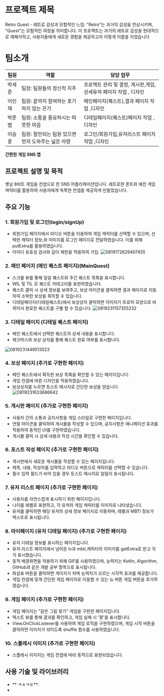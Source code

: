 # 프로젝트 제목
Retro Quest - 레트로 감성과 모험적인 느낌: "Retro"는 과거의 감성을 연상시키며, "Quest"는 모험적인 여정을 의미합니다. 이 프로젝트는 과거의 레트로 감성을 현대적으로 재해석하고, 사용자들에게 새로운 경험을 제공하고자 이렇게 이름을 지었습니다
# 팀소개
| 팀원       | 역할         | 담당 업무                                 |
|------------|--------------|-------------------------------------------|
|  박세준 | 팀장: 팀원들의 정신적 지주 | 프로젝트 관리 및 결정, 게시판,게임,상세유저 페이지 작업  , 디자인      |
| 이인재  | 팀원: 끝까지 참여하는 포기하지 않는 끈기       | 메인페이지(퀘스트),결과 페이지 작업   ,디자인     |
|  박준범  | 팀원: 소통을 중요하시는 따뜻한 마음    | 디테일페이지(퀘스트)페이지 작업  ,디자인     |
|  이승훈  | 팀원: 잘안되는 팀원 있으면 먼저 도와주는 넓은 아량  | 로그인/회원가입,유저리스트 페이지 작업    ,디자인          |

**간편한 게임 SNS 앱**

## 프로젝트 설명 및 목적
옛날 8비트 게임을 컨셉으로 한 SNS 어플리케이션입니다. 레트로한 폰트와 예전 게임 캐릭터를 활용하여 사용자에게 독특한  컨셉을 제공하게 만들었습니다.

## 주요 기능

### 1. 회원가입 및 로그인(login/signUp)
- 회원가입 페이지에서 라디오 버튼을 이용하여 게임 캐릭터를 선택할 수 있으며, 선택한 캐릭터 정보,와 이미지를 로그인 페이지로 전달하였습니다. 이를 위해 putExtra를 활용하였습니다.
- 아이디 유효성 검사와 길이 제한을 적용하여 가입.
![0819172629407455](https://github.com/sp-19team/RetroQuest/assets/136980408/a43b984f-c3a7-444f-a61e-23d98d5085a3)



### 2. 메인 페이지 (메인 퀘스트 페이지)(MainQuest)
- 스크롤 뷰를 통해 일일 퀘스트와 주간 퀘스트 목록을 표시합니다.
- WIL  및 TIL 로 퀘스트 카테고리를 표현하였습니다.
- 퀘스트 클릭 시 상세 정보를 보여주고, 보상 아이콘을 클릭하면 결과 페이지로 이동하여 소박한 보상을 획득할 수 있습니다.
- 디테일페이지(디테일퀘스트)에서 보상상자 클릭하면 이미지가 트로피 모양으로 바뀌어서 완료한 퀘스트를 구별 할 수 있습니다.
![0819231157355232](https://github.com/sp-19team/RetroQuest/assets/136980408/fcdaa5b2-490a-4107-9911-80fa477a803f)





### 3. 디테일 페이지 (디테일 퀘스트 페이지)
- 메인 퀘스트에서 선택한 퀘스트의 상세 내용을 표시합니다.
- 체크박스와 보상 상자를 통해 퀘스트 완료 여부를 표시합니다.


![0819231449513523](https://github.com/sp-19team/RetroQuest/assets/136980408/43e8b4d8-b96b-4cd1-9a4b-2e39f10a425e)





### 4. 보상 페이지 (추가로 구현한 페이지)
- 메인 퀘스트에서 획득한 보상 목록을 확인할 수 있는 페이지입니다.
- 게임 컨셉에 따른 디자인을 적용하였습니다.
- 보상상자를 누르면 토스트 메시지로 간단한 보상을 얻습니다.
![0819231633686642](https://github.com/sp-19team/RetroQuest/assets/136980408/76011fdf-ffeb-4cce-ac10-dde322cdd8c4)

### 5. 게시판 페이지 (추가로 구현한 페이지)
- 사용자 간의 소통과 공지사항을 게임 스타일로 구현한 페이지입니다.
- 연필 아이콘을 클릭하여 게시물을 작성할 수 있으며, 공지사항은 애니메이션 효과를 적용하여 동적인 UI를 구현하였습니다.
- 게시물 클릭 시 상세 내용과 작성 시간을 확인할 수 있습니다.

### 6. 포스트 작성 페이지 (추가로 구현한 페이지)
- 게시판에서 새로운 게시물을 작성할 수 있는 페이지입니다.
- 제목, 내용, 작성자를 입력하고 라디오 버튼으로 캐릭터를 선택할 수 있습니다.
- 필수 입력 필드가 비어 있을 경우 토스트 메시지로 알림이 표시됩니다.

### 7. 유저 리스트 페이지 (추가로 구현한 페이지)
- 사용자를 자연스럽게 표시하기 위한 페이지입니다.
- 나이를 레벨로 표현하고, 각 유저의 게임 캐릭터를 이미지로 나타냈습니다.
- 유저를 클릭하면 해당 유저의 상세 정보 페이지로 이동하며, 레벨과 MBTI 정보가 텍스트로 표시됩니다.

### 8. 마이페이지 (유저 디테일 페이지) (추가로 구현한 페이지)
- 유저 디테일 정보를 표시하는 페이지입니다.
- 유저 리스트 페이지에서 넘어온 lv과 mbti,캐릭터의 이미지를 getExtra로 받고 각각 표시했습니다.
- 동적 배경화면을 적용하기 위해 GIF를 사용하였으며, 능력치는 Kotlin, Algorithm, GitHub과 같은 개발 공부 항목으로 표시됩니다.
- 화살표 버튼을 클릭하면 게이지가 차며 능력치가 오르는 시각적 효과를 제공합니다.
- 게임 컨셉에 맞게 간단한 게임 페이지로 이동할 수 있는 뉴 버튼 게임 버튼을 추가하였습니다.

### 9. 게임 페이지 (추가로 구현한 페이지)
- 게임 페이지는 "같은 그림 찾기" 게임을 구현한 페이지입니다.
- 텍스트 뷰를 통해 결과를 확인하고, 게임 실패 시 '꽝'을 표시합니다.
- View.OnClickListener를 사용하여 게임 로직을 구현하였으며, 게임 시작 버튼을 클릭하면 이미지가 섞이도록 shuffle 함수를 사용하였습니다.

### 10. 스플레시 이미지 (추가로 구현한 페이지)
- 스플레시 이미지는 게임 컨셉에 따라 동적으로 표현되었습니다.

## 사용 기술 및 라이브러리
- **  ㅋㅊㅋㅌ**: 
- 
